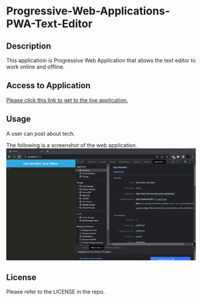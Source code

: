 # Progressive-Web-Applications-PWA-Text-Editor

## Description

This applicatioin is Progressive Web Application that allows the text editor to work online and offline.  

## Access to Application

[Please click this link to get to the live application. ]( https://thawing-reef-45202.herokuapp.com/)

## Usage

A user can post about tech. 

The following is a screenshot of the web application.
![Screenshot of application](./assets/Screenshot%202023-03-09%20171712.png)

## License

Please refer to the LICENSE in the repo.